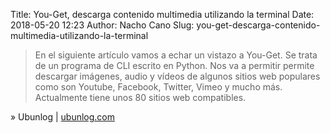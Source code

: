 Title: You-Get, descarga contenido multimedia utilizando la terminal
Date: 2018-05-20 12:23
Author: Nacho Cano
Slug: you-get-descarga-contenido-multimedia-utilizando-la-terminal

> En el siguiente artículo vamos a echar un vistazo a You-Get. Se trata de un
> programa de CLI escrito en Python. Nos va a permitir permite descargar
> imágenes, audio y vídeos de algunos sitios web populares como son Youtube,
> Facebook, Twitter, Vimeo y mucho más. Actualmente tiene unos 80 sitios web
> compatibles.

» Ubunlog | [ubunlog.com][]

  [ubunlog.com]: https://ubunlog.com/you-get-descarga-contenido-multimedia/
    "You-Get, descarga contenido multimedia utilizando la terminal"
